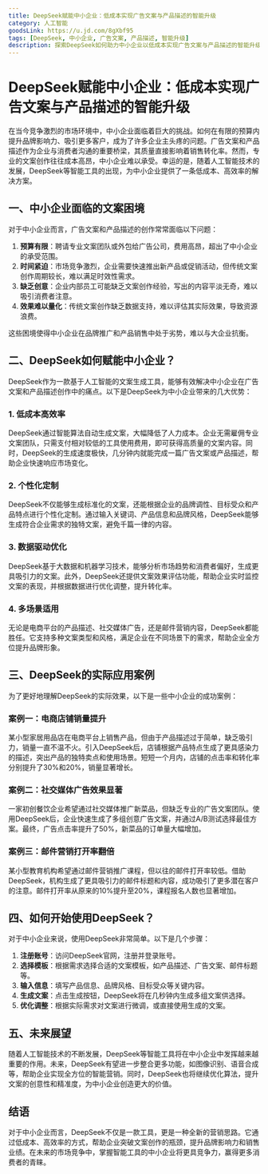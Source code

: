 ```yaml
---
title: DeepSeek赋能中小企业：低成本实现广告文案与产品描述的智能升级
category: 人工智能
goodsLink: https://u.jd.com/8gXbf95
tags: [DeepSeek, 中小企业, 广告文案, 产品描述, 智能升级]
description: 探索DeepSeek如何助力中小企业以低成本实现广告文案与产品描述的智能升级。通过个性化定制、数据驱动优化及多场景适用等优势，DeepSeek为中小企业提供高效解决方案，增强品牌影响力并提升销售业绩。了解DeepSeek的实际应用案例，并学习如何快速开始使用这一强大的AI工具来促进您的业务增长。适合中小企业主寻找提高营销效果和竞争力的方法。
---
```

# DeepSeek赋能中小企业：低成本实现广告文案与产品描述的智能升级

在当今竞争激烈的市场环境中，中小企业面临着巨大的挑战。如何在有限的预算内提升品牌影响力、吸引更多客户，成为了许多企业主头疼的问题。广告文案和产品描述作为企业与消费者沟通的重要桥梁，其质量直接影响着销售转化率。然而，专业的文案创作往往成本高昂，中小企业难以承受。幸运的是，随着人工智能技术的发展，DeepSeek等智能工具的出现，为中小企业提供了一条低成本、高效率的解决方案。

## 一、中小企业面临的文案困境

对于中小企业而言，广告文案和产品描述的创作常常面临以下问题：

1. **预算有限**：聘请专业文案团队或外包给广告公司，费用高昂，超出了中小企业的承受范围。
2. **时间紧迫**：市场竞争激烈，企业需要快速推出新产品或促销活动，但传统文案创作周期较长，难以满足时效性需求。
3. **缺乏创意**：企业内部员工可能缺乏文案创作经验，写出的内容平淡无奇，难以吸引消费者注意。
4. **效果难以量化**：传统文案创作缺乏数据支持，难以评估其实际效果，导致资源浪费。

这些困境使得中小企业在品牌推广和产品销售中处于劣势，难以与大企业抗衡。

## 二、DeepSeek如何赋能中小企业？

DeepSeek作为一款基于人工智能的文案生成工具，能够有效解决中小企业在广告文案和产品描述创作中的痛点。以下是DeepSeek为中小企业带来的几大优势：

### 1. **低成本高效率**

DeepSeek通过智能算法自动生成文案，大幅降低了人力成本。企业无需雇佣专业文案团队，只需支付相对较低的工具使用费用，即可获得高质量的文案内容。同时，DeepSeek的生成速度极快，几分钟内就能完成一篇广告文案或产品描述，帮助企业快速响应市场变化。

### 2. **个性化定制**

DeepSeek不仅能够生成标准化的文案，还能根据企业的品牌调性、目标受众和产品特点进行个性化定制。通过输入关键词、产品信息和品牌风格，DeepSeek能够生成符合企业需求的独特文案，避免千篇一律的内容。

### 3. **数据驱动优化**

DeepSeek基于大数据和机器学习技术，能够分析市场趋势和消费者偏好，生成更具吸引力的文案。此外，DeepSeek还提供文案效果评估功能，帮助企业实时监控文案的表现，并根据数据进行优化调整，提升转化率。

### 4. **多场景适用**

无论是电商平台的产品描述、社交媒体广告，还是邮件营销内容，DeepSeek都能胜任。它支持多种文案类型和风格，满足企业在不同场景下的需求，帮助企业全方位提升品牌形象。

## 三、DeepSeek的实际应用案例

为了更好地理解DeepSeek的实际效果，以下是一些中小企业的成功案例：

### 案例一：电商店铺销量提升

某小型家居用品店在电商平台上销售产品，但由于产品描述过于简单，缺乏吸引力，销量一直不温不火。引入DeepSeek后，店铺根据产品特点生成了更具感染力的描述，突出产品的独特卖点和使用场景。短短一个月内，店铺的点击率和转化率分别提升了30%和20%，销量显著增长。

### 案例二：社交媒体广告效果显著

一家初创餐饮企业希望通过社交媒体推广新菜品，但缺乏专业的广告文案团队。使用DeepSeek后，企业快速生成了多组创意广告文案，并通过A/B测试选择最佳方案。最终，广告点击率提升了50%，新菜品的订单量大幅增加。

### 案例三：邮件营销打开率翻倍

某小型教育机构希望通过邮件营销推广课程，但以往的邮件打开率较低。借助DeepSeek，机构生成了更具吸引力的邮件标题和内容，成功吸引了更多潜在客户的注意。邮件打开率从原来的10%提升至20%，课程报名人数也显著增加。

## 四、如何开始使用DeepSeek？

对于中小企业来说，使用DeepSeek非常简单。以下是几个步骤：

1. **注册账号**：访问DeepSeek官网，注册并登录账号。
2. **选择模板**：根据需求选择合适的文案模板，如产品描述、广告文案、邮件标题等。
3. **输入信息**：填写产品信息、品牌风格、目标受众等关键内容。
4. **生成文案**：点击生成按钮，DeepSeek将在几秒钟内生成多组文案供选择。
5. **优化调整**：根据实际需求对文案进行微调，或直接使用生成的文案。

## 五、未来展望

随着人工智能技术的不断发展，DeepSeek等智能工具将在中小企业中发挥越来越重要的作用。未来，DeepSeek有望进一步整合更多功能，如图像识别、语音合成等，帮助企业实现全方位的智能营销。同时，DeepSeek也将继续优化算法，提升文案的创意性和精准度，为中小企业创造更大的价值。

## 结语

对于中小企业而言，DeepSeek不仅是一款工具，更是一种全新的营销思路。它通过低成本、高效率的方式，帮助企业突破文案创作的瓶颈，提升品牌影响力和销售业绩。在未来的市场竞争中，掌握智能工具的中小企业将更具竞争力，赢得更多消费者的青睐。